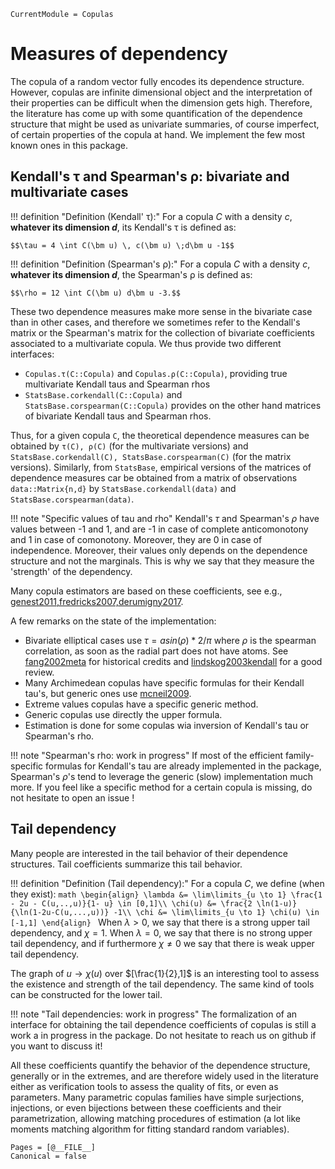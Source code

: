 ```@meta
CurrentModule = Copulas
```

# Measures of dependency


The copula of a random vector fully encodes its dependence structure. 
However, copulas are infinite dimensional object and the interpretation of their properties can be difficult when the dimension gets high. 
Therefore, the literature has come up with some quantification of the dependence structure that might be used as univariate summaries, of course imperfect, of certain properties of the copula at hand. 
We implement the few most known ones in this package. 

## Kendall's τ and Spearman's ρ: bivariate and multivariate cases

!!! definition "Definition (Kendall' τ):"
    For a copula $C$ with a density $c$, **whatever its dimension $d$**, its Kendall's τ is defined as: 

    $$\tau = 4 \int C(\bm u) \, c(\bm u) \;d\bm u -1$$

!!! definition "Definition (Spearman's ρ):"
    For a copula $C$ with a density $c$, **whatever its dimension $d$**, the Spearman's ρ is defined as: 

    $$\rho = 12 \int C(\bm u) d\bm u -3.$$

These two dependence measures make more sense in the bivariate case than in other cases, and therefore we sometimes refer to the Kendall's matrix or the Spearman's matrix for the collection of bivariate coefficients associated to a multivariate copula. 
We thus provide two different interfaces:
* `Copulas.τ(C::Copula)` and `Copulas.ρ(C::Copula)`, providing true multivariate Kendall taus and Spearman rhos
* `StatsBase.corkendall(C::Copula)` and `StatsBase.corspearman(C::Copula)` provides on the other hand matrices of bivariate Kendall taus and Spearman rhos. 

Thus, for a given copula `C`, the theoretical dependence measures can be obtained by `τ(C), ρ(C)` (for the multivariate versions) and `StatsBase.corkendall(C), StatsBase.corspearman(C)` (for the matrix versions).
Similarly, from `StatsBase`, empirical versions of the matrices of dependence measures car be obtained from a matrix of observations `data::Matrix{n,d}` by `StatsBase.corkendall(data)` and `StatsBase.corspearman(data)`.

!!! note "Specific values of tau and rho"
    Kendall's $\tau$ and Spearman's $\rho$ have values between -1 and 1, and are -1 in case of complete anticomonotony and 1 in case of comonotony. 
    Moreover, they are 0 in case of independence. 
    Moreover, their values only depends on the dependence structure and not the marginals. 
    This is why we say that they measure the 'strength' of the dependency.

Many copula estimators are based on these coefficients, see e.g., [genest2011,fredricks2007,derumigny2017](@cite).

A few remarks on the state of the implementation:

* Bivariate elliptical cases use $\tau = asin(\rho) * 2 / \pi$ where $\rho$ is the spearman correlation, as soon as the radial part does not have atoms. See [fang2002meta](@cite) for historical credits and [lindskog2003kendall](@cite) for a good review.
* Many Archimedean copulas have specific formulas for their Kendall tau's, but generic ones use [mcneil2009](@cite).
* Extreme values copulas have a specific generic method.
* Generic copulas use directly the upper formula. 
* Estimation is done for some copulas wia inversion of Kendall's tau or Spearman's rho.

!!! note "Spearman's rho: work in progress"
    If most of the efficient family-specific formulas for Kendall's tau are already implemented in the package, Spearman's $\rho$'s tend to leverage the generic (slow) implementation much more. If you feel like a specific method for a certain copula is missing, do not hesitate to open an issue !

## Tail dependency

Many people are interested in the tail behavior of their dependence structures. Tail coefficients summarize this tail behavior.

!!! definition "Definition (Tail dependency):"
    For a copula $C$, we define (when they exist):
    ```math
     \begin{align}
       \lambda &= \lim\limits_{u \to 1} \frac{1 - 2u - C(u,..,u)}{1- u} \in [0,1]\\
       \chi(u) &= \frac{2 \ln(1-u)}{\ln(1-2u-C(u,...,u))} -1\\
       \chi &= \lim\limits_{u \to 1} \chi(u) \in [-1,1]
     \end{align}
    ```
    When $\lambda > 0$, we say that there is a strong upper tail dependency, and $\chi = 1$. When $\lambda = 0$, we say that there is no strong upper tail dependency, and if furthermore $\chi \neq 0$ we say that there is weak upper tail dependency.

The graph of $u \to \chi(u)$ over $[\frac{1}{2},1]$ is an interesting tool to assess the existence and strength of the tail dependency. The same kind of tools can be constructed for the lower tail. 

!!! note "Tail dependencies: work in progress"
    The formalization of an interface for obtaining the tail dependence coefficients of copulas is still a work a in progress in the package. Do not hesitate to reach us on github if you want to discuss it!


All these coefficients quantify the behavior of the dependence structure, generally or in the extremes, and are therefore widely used in the literature either as verification tools to assess the quality of fits, or even as parameters.
Many parametric copulas families have simple surjections, injections, or even bijections between these coefficients and their parametrization, allowing matching procedures of estimation (a lot like moments matching algorithm for fitting standard random variables).


```@bibliography
Pages = [@__FILE__]
Canonical = false
```